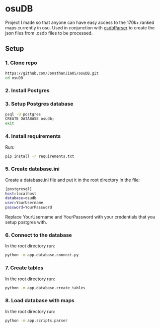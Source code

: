 # osuDB
Project I made so that anyone can have easy access to the 170k+ ranked maps currently in osu. Used in conjunction with [osdbParser](https://github.com/JonathanJia05/osdbParser) to create the json files from .osdb files to be processed. 

## Setup

### 1. Clone repo

```bash
https://github.com/JonathanJia05/osuDB.git
cd osuDB
```

### 2. Install Postgres

### 3. Setup Postgres database
```bash
psql -U postgres
CREATE DATABASE osudb;
exit
```
### 4. Install requirements
Run:
```bash
pip install -r requirements.txt
```

### 5. Create database.ini
Create a database.ini file and put it in the root directory
In the file:
```bash
[postgresql]
host=localhost
database=osudb
user=YourUsername
password=YourPassword
```
Replace YourUsername and YourPassword with your credentials that you setup postgres with.

### 6. Connect to the database
In the root directory run:
```bash
python -m app.database.connect.py
```

### 7. Create tables
In the root directory run:
```bash
python -m app.database.create_tables
```

### 8. Load database with maps
In the root directory run:
```bash
python -m app.scripts.parser
```
